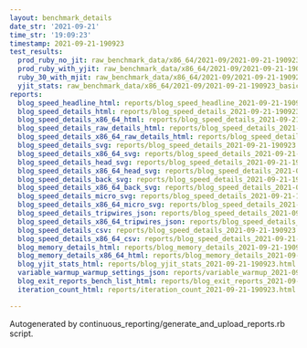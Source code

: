 ```yaml
---
layout: benchmark_details
date_str: '2021-09-21'
time_str: '19:09:23'
timestamp: 2021-09-21-190923
test_results:
  prod_ruby_no_jit: raw_benchmark_data/x86_64/2021-09/2021-09-21-190923_basic_benchmark_prod_ruby_no_jit.json
  prod_ruby_with_yjit: raw_benchmark_data/x86_64/2021-09/2021-09-21-190923_basic_benchmark_prod_ruby_with_yjit.json
  ruby_30_with_mjit: raw_benchmark_data/x86_64/2021-09/2021-09-21-190923_basic_benchmark_ruby_30_with_mjit.json
  yjit_stats: raw_benchmark_data/x86_64/2021-09/2021-09-21-190923_basic_benchmark_yjit_stats.json
reports:
  blog_speed_headline_html: reports/blog_speed_headline_2021-09-21-190923.html
  blog_speed_details_html: reports/blog_speed_details_2021-09-21-190923.html
  blog_speed_details_x86_64_html: reports/blog_speed_details_2021-09-21-190923.x86_64.html
  blog_speed_details_raw_details_html: reports/blog_speed_details_2021-09-21-190923.raw_details.html
  blog_speed_details_x86_64_raw_details_html: reports/blog_speed_details_2021-09-21-190923.x86_64.raw_details.html
  blog_speed_details_svg: reports/blog_speed_details_2021-09-21-190923.svg
  blog_speed_details_x86_64_svg: reports/blog_speed_details_2021-09-21-190923.x86_64.svg
  blog_speed_details_head_svg: reports/blog_speed_details_2021-09-21-190923.head.svg
  blog_speed_details_x86_64_head_svg: reports/blog_speed_details_2021-09-21-190923.x86_64.head.svg
  blog_speed_details_back_svg: reports/blog_speed_details_2021-09-21-190923.back.svg
  blog_speed_details_x86_64_back_svg: reports/blog_speed_details_2021-09-21-190923.x86_64.back.svg
  blog_speed_details_micro_svg: reports/blog_speed_details_2021-09-21-190923.micro.svg
  blog_speed_details_x86_64_micro_svg: reports/blog_speed_details_2021-09-21-190923.x86_64.micro.svg
  blog_speed_details_tripwires_json: reports/blog_speed_details_2021-09-21-190923.tripwires.json
  blog_speed_details_x86_64_tripwires_json: reports/blog_speed_details_2021-09-21-190923.x86_64.tripwires.json
  blog_speed_details_csv: reports/blog_speed_details_2021-09-21-190923.csv
  blog_speed_details_x86_64_csv: reports/blog_speed_details_2021-09-21-190923.x86_64.csv
  blog_memory_details_html: reports/blog_memory_details_2021-09-21-190923.html
  blog_memory_details_x86_64_html: reports/blog_memory_details_2021-09-21-190923.x86_64.html
  blog_yjit_stats_html: reports/blog_yjit_stats_2021-09-21-190923.html
  variable_warmup_warmup_settings_json: reports/variable_warmup_2021-09-21-190923.warmup_settings.json
  blog_exit_reports_bench_list_html: reports/blog_exit_reports_2021-09-21-190923.bench_list.html
  iteration_count_html: reports/iteration_count_2021-09-21-190923.html

---
```

Autogenerated by continuous_reporting/generate_and_upload_reports.rb script.
